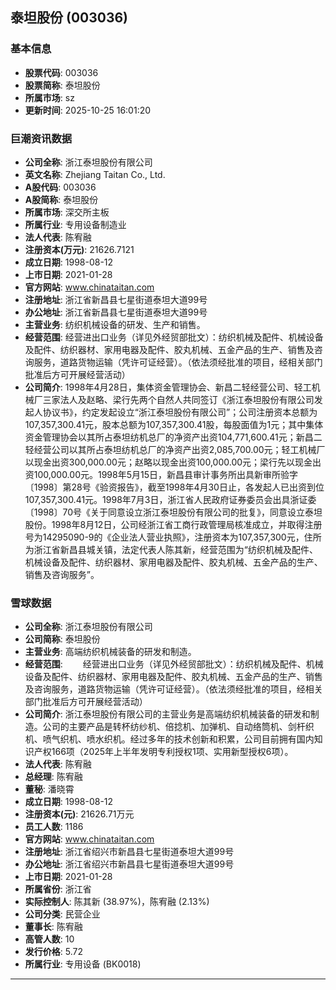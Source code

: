 ## 泰坦股份 (003036)

### 基本信息

- **股票代码**: 003036
- **股票简称**: 泰坦股份
- **所属市场**: sz
- **更新时间**: 2025-10-25 16:01:20

### 巨潮资讯数据

- **公司全称**: 浙江泰坦股份有限公司
- **英文名称**: Zhejiang Taitan Co., Ltd.
- **A股代码**: 003036
- **A股简称**: 泰坦股份
- **所属市场**: 深交所主板
- **所属行业**: 专用设备制造业
- **法人代表**: 陈宥融
- **注册资本(万元)**: 21626.7121
- **成立日期**: 1998-08-12
- **上市日期**: 2021-01-28
- **官方网站**: www.chinataitan.com
- **注册地址**: 浙江省新昌县七星街道泰坦大道99号
- **办公地址**: 浙江省新昌县七星街道泰坦大道99号
- **主营业务**: 纺织机械设备的研发、生产和销售。
- **经营范围**: 经营进出口业务（详见外经贸部批文）：纺织机械及配件、机械设备及配件、纺织器材、家用电器及配件、胶丸机械、五金产品的生产、销售及咨询服务，道路货物运输（凭许可证经营）。（依法须经批准的项目，经相关部门批准后方可开展经营活动）
- **公司简介**: 1998年4月28日，集体资金管理协会、新昌二轻经营公司、轻工机械厂三家法人及赵略、梁行先两个自然人共同签订《浙江泰坦股份有限公司发起人协议书》，约定发起设立“浙江泰坦股份有限公司”；公司注册资本总额为107,357,300.41元，股本总额为107,357,300.41股，每股面值为1元；其中集体资金管理协会以其所占泰坦纺机总厂的净资产出资104,771,600.41元；新昌二轻经营公司以其所占泰坦纺机总厂的净资产出资2,085,700.00元；轻工机械厂以现金出资300,000.00元；赵略以现金出资100,000.00元；梁行先以现金出资100,000.00元。1998年5月15日，新昌县审计事务所出具新审所验字〔1998〕第28号《验资报告》，截至1998年4月30日止，各发起人已出资到位107,357,300.41元。1998年7月3日，浙江省人民政府证券委员会出具浙证委〔1998〕70号《关于同意设立浙江泰坦股份有限公司的批复》，同意设立泰坦股份。1998年8月12日，公司经浙江省工商行政管理局核准成立，并取得注册号为14295090-9的《企业法人营业执照》，注册资本为107,357,300元，住所为浙江省新昌县城关镇，法定代表人陈其新，经营范围为“纺织机械及配件、机械设备及配件、纺织器材、家用电器及配件、胶丸机械、五金产品的生产、销售及咨询服务”。

### 雪球数据

- **公司全称**: 浙江泰坦股份有限公司
- **公司简称**: 泰坦股份
- **主营业务**: 高端纺织机械装备的研发和制造。
- **经营范围**: 　　经营进出口业务（详见外经贸部批文）：纺织机械及配件、机械设备及配件、纺织器材、家用电器及配件、胶丸机械、五金产品的生产、销售及咨询服务，道路货物运输（凭许可证经营）。（依法须经批准的项目，经相关部门批准后方可开展经营活动）
- **公司简介**: 浙江泰坦股份有限公司的主营业务是高端纺织机械装备的研发和制造。公司的主要产品是转杯纺纱机、倍捻机、加弹机、自动络筒机、剑杆织机、喷气织机、喷水织机。经过多年的技术创新和积累，公司目前拥有国内知识产权166项（2025年上半年发明专利授权1项、实用新型授权6项）。
- **法人代表**: 陈宥融
- **总经理**: 陈宥融
- **董秘**: 潘晓霄
- **成立日期**: 1998-08-12
- **注册资本(元)**: 21626.71万元
- **员工人数**: 1186
- **官方网站**: www.chinataitan.com
- **注册地址**: 浙江省绍兴市新昌县七星街道泰坦大道99号
- **办公地址**: 浙江省绍兴市新昌县七星街道泰坦大道99号
- **上市日期**: 2021-01-28
- **所属省份**: 浙江省
- **实际控制人**: 陈其新 (38.97%)，陈宥融 (2.13%)
- **公司分类**: 民营企业
- **董事长**: 陈宥融
- **高管人数**: 10
- **发行价格**: 5.72
- **所属行业**: 专用设备 (BK0018)

---
